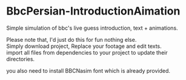 # BbcPersian-IntroductionAimation
Simple simulation of bbc's live guess introduction, text + animations.

  
Please note that, I'd just do this for fun nothing else.   
 Simply download project, Replace your footage and edit texts.    
 import all files from dependencies to your project to update their directories.  
   
   
 you also need to install BBCNasim font which is already provided.
  
